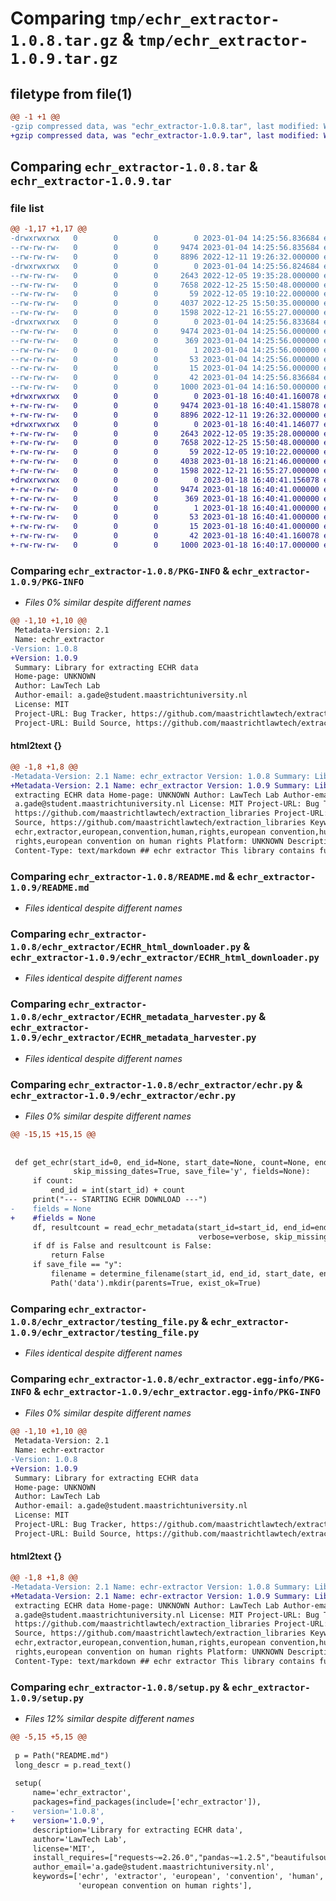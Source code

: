 # Comparing `tmp/echr_extractor-1.0.8.tar.gz` & `tmp/echr_extractor-1.0.9.tar.gz`

## filetype from file(1)

```diff
@@ -1 +1 @@
-gzip compressed data, was "echr_extractor-1.0.8.tar", last modified: Wed Jan  4 14:25:56 2023, max compression
+gzip compressed data, was "echr_extractor-1.0.9.tar", last modified: Wed Jan 18 16:40:41 2023, max compression
```

## Comparing `echr_extractor-1.0.8.tar` & `echr_extractor-1.0.9.tar`

### file list

```diff
@@ -1,17 +1,17 @@
-drwxrwxrwx   0        0        0        0 2023-01-04 14:25:56.836684 echr_extractor-1.0.8/
--rw-rw-rw-   0        0        0     9474 2023-01-04 14:25:56.835684 echr_extractor-1.0.8/PKG-INFO
--rw-rw-rw-   0        0        0     8896 2022-12-11 19:26:32.000000 echr_extractor-1.0.8/README.md
-drwxrwxrwx   0        0        0        0 2023-01-04 14:25:56.824684 echr_extractor-1.0.8/echr_extractor/
--rw-rw-rw-   0        0        0     2643 2022-12-05 19:35:28.000000 echr_extractor-1.0.8/echr_extractor/ECHR_html_downloader.py
--rw-rw-rw-   0        0        0     7658 2022-12-25 15:50:48.000000 echr_extractor-1.0.8/echr_extractor/ECHR_metadata_harvester.py
--rw-rw-rw-   0        0        0       59 2022-12-05 19:10:22.000000 echr_extractor-1.0.8/echr_extractor/__init__.py
--rw-rw-rw-   0        0        0     4037 2022-12-25 15:50:35.000000 echr_extractor-1.0.8/echr_extractor/echr.py
--rw-rw-rw-   0        0        0     1598 2022-12-21 16:55:27.000000 echr_extractor-1.0.8/echr_extractor/testing_file.py
-drwxrwxrwx   0        0        0        0 2023-01-04 14:25:56.833684 echr_extractor-1.0.8/echr_extractor.egg-info/
--rw-rw-rw-   0        0        0     9474 2023-01-04 14:25:56.000000 echr_extractor-1.0.8/echr_extractor.egg-info/PKG-INFO
--rw-rw-rw-   0        0        0      369 2023-01-04 14:25:56.000000 echr_extractor-1.0.8/echr_extractor.egg-info/SOURCES.txt
--rw-rw-rw-   0        0        0        1 2023-01-04 14:25:56.000000 echr_extractor-1.0.8/echr_extractor.egg-info/dependency_links.txt
--rw-rw-rw-   0        0        0       53 2023-01-04 14:25:56.000000 echr_extractor-1.0.8/echr_extractor.egg-info/requires.txt
--rw-rw-rw-   0        0        0       15 2023-01-04 14:25:56.000000 echr_extractor-1.0.8/echr_extractor.egg-info/top_level.txt
--rw-rw-rw-   0        0        0       42 2023-01-04 14:25:56.836684 echr_extractor-1.0.8/setup.cfg
--rw-rw-rw-   0        0        0     1000 2023-01-04 14:16:50.000000 echr_extractor-1.0.8/setup.py
+drwxrwxrwx   0        0        0        0 2023-01-18 16:40:41.160078 echr_extractor-1.0.9/
+-rw-rw-rw-   0        0        0     9474 2023-01-18 16:40:41.158078 echr_extractor-1.0.9/PKG-INFO
+-rw-rw-rw-   0        0        0     8896 2022-12-11 19:26:32.000000 echr_extractor-1.0.9/README.md
+drwxrwxrwx   0        0        0        0 2023-01-18 16:40:41.146077 echr_extractor-1.0.9/echr_extractor/
+-rw-rw-rw-   0        0        0     2643 2022-12-05 19:35:28.000000 echr_extractor-1.0.9/echr_extractor/ECHR_html_downloader.py
+-rw-rw-rw-   0        0        0     7658 2022-12-25 15:50:48.000000 echr_extractor-1.0.9/echr_extractor/ECHR_metadata_harvester.py
+-rw-rw-rw-   0        0        0       59 2022-12-05 19:10:22.000000 echr_extractor-1.0.9/echr_extractor/__init__.py
+-rw-rw-rw-   0        0        0     4038 2023-01-18 16:21:46.000000 echr_extractor-1.0.9/echr_extractor/echr.py
+-rw-rw-rw-   0        0        0     1598 2022-12-21 16:55:27.000000 echr_extractor-1.0.9/echr_extractor/testing_file.py
+drwxrwxrwx   0        0        0        0 2023-01-18 16:40:41.156078 echr_extractor-1.0.9/echr_extractor.egg-info/
+-rw-rw-rw-   0        0        0     9474 2023-01-18 16:40:41.000000 echr_extractor-1.0.9/echr_extractor.egg-info/PKG-INFO
+-rw-rw-rw-   0        0        0      369 2023-01-18 16:40:41.000000 echr_extractor-1.0.9/echr_extractor.egg-info/SOURCES.txt
+-rw-rw-rw-   0        0        0        1 2023-01-18 16:40:41.000000 echr_extractor-1.0.9/echr_extractor.egg-info/dependency_links.txt
+-rw-rw-rw-   0        0        0       53 2023-01-18 16:40:41.000000 echr_extractor-1.0.9/echr_extractor.egg-info/requires.txt
+-rw-rw-rw-   0        0        0       15 2023-01-18 16:40:41.000000 echr_extractor-1.0.9/echr_extractor.egg-info/top_level.txt
+-rw-rw-rw-   0        0        0       42 2023-01-18 16:40:41.160078 echr_extractor-1.0.9/setup.cfg
+-rw-rw-rw-   0        0        0     1000 2023-01-18 16:40:17.000000 echr_extractor-1.0.9/setup.py
```

### Comparing `echr_extractor-1.0.8/PKG-INFO` & `echr_extractor-1.0.9/PKG-INFO`

 * *Files 0% similar despite different names*

```diff
@@ -1,10 +1,10 @@
 Metadata-Version: 2.1
 Name: echr_extractor
-Version: 1.0.8
+Version: 1.0.9
 Summary: Library for extracting ECHR data
 Home-page: UNKNOWN
 Author: LawTech Lab
 Author-email: a.gade@student.maastrichtuniversity.nl
 License: MIT
 Project-URL: Bug Tracker, https://github.com/maastrichtlawtech/extraction_libraries
 Project-URL: Build Source, https://github.com/maastrichtlawtech/extraction_libraries
```

#### html2text {}

```diff
@@ -1,8 +1,8 @@
-Metadata-Version: 2.1 Name: echr_extractor Version: 1.0.8 Summary: Library for
+Metadata-Version: 2.1 Name: echr_extractor Version: 1.0.9 Summary: Library for
 extracting ECHR data Home-page: UNKNOWN Author: LawTech Lab Author-email:
 a.gade@student.maastrichtuniversity.nl License: MIT Project-URL: Bug Tracker,
 https://github.com/maastrichtlawtech/extraction_libraries Project-URL: Build
 Source, https://github.com/maastrichtlawtech/extraction_libraries Keywords:
 echr,extractor,european,convention,human,rights,european convention,human
 rights,european convention on human rights Platform: UNKNOWN Description-
 Content-Type: text/markdown ## echr extractor This library contains functions
```

### Comparing `echr_extractor-1.0.8/README.md` & `echr_extractor-1.0.9/README.md`

 * *Files identical despite different names*

### Comparing `echr_extractor-1.0.8/echr_extractor/ECHR_html_downloader.py` & `echr_extractor-1.0.9/echr_extractor/ECHR_html_downloader.py`

 * *Files identical despite different names*

### Comparing `echr_extractor-1.0.8/echr_extractor/ECHR_metadata_harvester.py` & `echr_extractor-1.0.9/echr_extractor/ECHR_metadata_harvester.py`

 * *Files identical despite different names*

### Comparing `echr_extractor-1.0.8/echr_extractor/echr.py` & `echr_extractor-1.0.9/echr_extractor/echr.py`

 * *Files 0% similar despite different names*

```diff
@@ -15,15 +15,15 @@
 
 
 def get_echr(start_id=0, end_id=None, start_date=None, count=None, end_date=None, verbose=False,
              skip_missing_dates=True, save_file='y', fields=None):
     if count:
         end_id = int(start_id) + count
     print("--- STARTING ECHR DOWNLOAD ---")
-    fields = None
+    #fields = None
     df, resultcount = read_echr_metadata(start_id=start_id, end_id=end_id, start_date=start_date, end_date=end_date,
                                          verbose=verbose, skip_missing_dates=skip_missing_dates, fields=fields)
     if df is False and resultcount is False:
         return False
     if save_file == "y":
         filename = determine_filename(start_id, end_id, start_date, end_date)
         Path('data').mkdir(parents=True, exist_ok=True)
```

### Comparing `echr_extractor-1.0.8/echr_extractor/testing_file.py` & `echr_extractor-1.0.9/echr_extractor/testing_file.py`

 * *Files identical despite different names*

### Comparing `echr_extractor-1.0.8/echr_extractor.egg-info/PKG-INFO` & `echr_extractor-1.0.9/echr_extractor.egg-info/PKG-INFO`

 * *Files 0% similar despite different names*

```diff
@@ -1,10 +1,10 @@
 Metadata-Version: 2.1
 Name: echr-extractor
-Version: 1.0.8
+Version: 1.0.9
 Summary: Library for extracting ECHR data
 Home-page: UNKNOWN
 Author: LawTech Lab
 Author-email: a.gade@student.maastrichtuniversity.nl
 License: MIT
 Project-URL: Bug Tracker, https://github.com/maastrichtlawtech/extraction_libraries
 Project-URL: Build Source, https://github.com/maastrichtlawtech/extraction_libraries
```

#### html2text {}

```diff
@@ -1,8 +1,8 @@
-Metadata-Version: 2.1 Name: echr-extractor Version: 1.0.8 Summary: Library for
+Metadata-Version: 2.1 Name: echr-extractor Version: 1.0.9 Summary: Library for
 extracting ECHR data Home-page: UNKNOWN Author: LawTech Lab Author-email:
 a.gade@student.maastrichtuniversity.nl License: MIT Project-URL: Bug Tracker,
 https://github.com/maastrichtlawtech/extraction_libraries Project-URL: Build
 Source, https://github.com/maastrichtlawtech/extraction_libraries Keywords:
 echr,extractor,european,convention,human,rights,european convention,human
 rights,european convention on human rights Platform: UNKNOWN Description-
 Content-Type: text/markdown ## echr extractor This library contains functions
```

### Comparing `echr_extractor-1.0.8/setup.py` & `echr_extractor-1.0.9/setup.py`

 * *Files 12% similar despite different names*

```diff
@@ -5,15 +5,15 @@
 
 p = Path("README.md")
 long_descr = p.read_text()
 
 setup(
     name='echr_extractor',
     packages=find_packages(include=['echr_extractor']),
-    version='1.0.8',
+    version='1.0.9',
     description='Library for extracting ECHR data',
     author='LawTech Lab',
     license='MIT',
     install_requires=["requests~=2.26.0","pandas~=1.2.5","beautifulsoup4~=4.9.3"],
     author_email='a.gade@student.maastrichtuniversity.nl',
     keywords=['echr', 'extractor', 'european', 'convention', 'human', 'rights', 'european convention', 'human rights',
               'european convention on human rights'],
```

